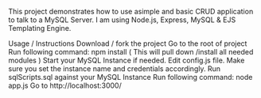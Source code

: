 This project demonstrates how to use asimple and basic CRUD application to talk to a MySQL Server.
I am using Node.js, Express, MySQL & EJS Templating Engine.


Usage / Instructions
Download / fork the project
Go to the root of project
Run following command: npm install ( This will pull down /install all needed modules )
Start your MySQL Instance if needed.
Edit config.js file. Make sure you set the instance name and credentials accordingly.
Run sqlScripts.sql against your MySQL Instance
Run following command: node app.js
Go to http://localhost:3000/